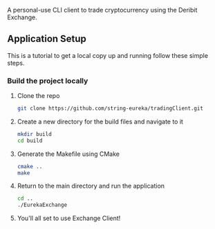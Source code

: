 
A personal-use CLI client to trade cryptocurrency using the Deribit Exchange.

<!-- GETTING STARTED -->
## Application Setup

This is a tutorial to get a local copy up and running follow these simple steps.

### Build the project locally

1. Clone the repo
   ```sh
   git clone https://github.com/string-eureka/tradingClient.git
   ```
2. Create a new directory for the build files and navigate to it
   ```sh
   mkdir build
   cd build 
   ```
3. Generate the Makefile using CMake
   ```sh
   cmake ..
   make
   ```
4. Return to the main directory and run the application 
   ```sh
   cd ..
   ./EurekaExchange
   ```
6. You'll all set to use Exchange Client!
